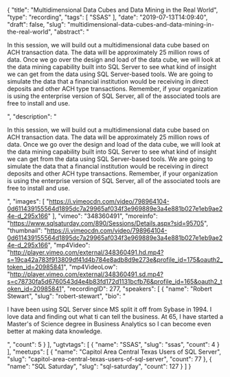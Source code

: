 {
  "title": "Multidimensional Data Cubes and Data Mining in the Real World",
  "type": "recording",
  "tags": [
    "SSAS"
  ],
  "date": "2019-07-13T14:09:40",
  "draft": false,
  "slug": "multidimensional-data-cubes-and-data-mining-in-the-real-world",
  "abstract": "<p>In this session, we will build out a multidimensional data cube based on ACH transaction data. The data will be approximately 25 million rows of data. Once we go over the design and load of the data cube, we will look at the data mining capability built into SQL Server to see what kind of insight we can get from the data using SQL Server-based tools. We are going to simulate the data that a financial institution would be receiving in direct deposits and other ACH type transactions. Remember, if your organization is using the enterprise version of SQL Server, all of the associated tools are free to install and use.</p>",
  "description": "<p>In this session, we will build out a multidimensional data cube based on ACH transaction data. The data will be approximately 25 million rows of data. Once we go over the design and load of the data cube, we will look at the data mining capability built into SQL Server to see what kind of insight we can get from the data using SQL Server-based tools. We are going to simulate the data that a financial institution would be receiving in direct deposits and other ACH type transactions. Remember, if your organization is using the enterprise version of SQL Server, all of the associated tools are free to install and use.</p>",
  "images": [
    "https://i.vimeocdn.com/video/798964104-0d611439155564d1895dc7a29965af034f3e969889e3a4e881b027e1eb9ae24e-d_295x166"
  ],
  "vimeo": "348360491",
  "moreinfo": "https://www.sqlsaturday.com/890/Sessions/Details.aspx?sid=95705",
  "thumbnail": "https://i.vimeocdn.com/video/798964104-0d611439155564d1895dc7a29965af034f3e969889e3a4e881b027e1eb9ae24e-d_295x166",
  "mp4Video": "http://player.vimeo.com/external/348360491.hd.mp4?s=19ca42a783f913809df41d4b784e8adb8d9e273e&profile_id=175&oauth2_token_id=20985841",
  "mp4VideoLow": "http://player.vimeo.com/external/348360491.sd.mp4?s=c78730fa5d6760543d4e4b83fd172d1131bcfb76&profile_id=165&oauth2_token_id=20985841",
  "recordingID": 277,
  "speakers": [
    {
      "name": "Robert Stewart",
      "slug": "robert-stewart",
      "bio": "<p>I have been using SQL Server since MS split it off from Sybase in 1994. I love data and finding out what ti can tell the business. At 65, I have started a Master's of Science degree in Business Analytics so I can become even better at making data knowledge.</p>",
      "count": 5
    }
  ],
  "ugtvtags": [
    {
      "name": "SSAS",
      "slug": "ssas",
      "count": 4
    }
  ],
  "meetups": [
    {
      "name": "Capitol Area Central Texas Users of SQL Server",
      "slug": "capitol-area-central-texas-users-of-sql-server",
      "count": 77
    },
    {
      "name": "SQL Saturday",
      "slug": "sql-saturday",
      "count": 127
    }
  ]
}